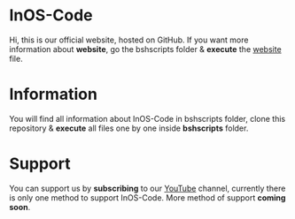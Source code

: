 # InOS-Code
Hi, this is our official website, hosted on GitHub. If you want more information about **website**,
go the bshscripts folder & **execute** the [website](#) file.

# Information
You will find all information about InOS-Code in bshscripts folder, clone this repository & **execute** all 
files one by one inside **bshscripts** folder.

# Support
You can support us by **subscribing** to our [YouTube](#) channel, currently there is only one method
to support InOS-Code. More method of support **coming soon**.
